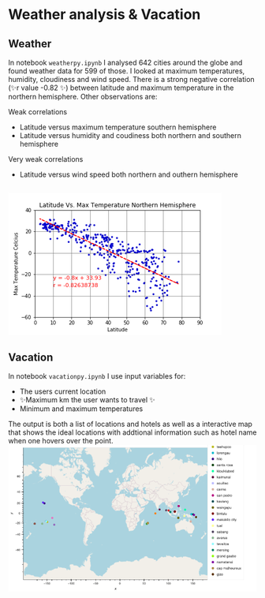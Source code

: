 # Weather analysis & Vacation

## Weather


In notebook `weatherpy.ipynb`  I analysed 642 cities around the globe and found weather data for 599 of those. 
I looked at maximum temperatures, humidity, cloudiness and wind speed.
There is a strong negative correlation (✨r value -0.82 ✨) between latitude and maximum temperature in the northern hemisphere. Other observations are:

Weak correlations
- Latitude versus maximum temperature southern hemisphere
- Latitude versus humidity and coudiness both northern and southern hemisphere

Very weak correlations
- Latitude versus wind speed both northern and outhern hemisphere
## 

![Alt text](Weatherpy/output_data/Fig5.png)
## Vacation


In notebook `vacationpy.ipynb` I use input variables for:

- The users current location
-  ✨Maximum km the user wants to travel ✨
- Minimum and maximum temperatures

The output is both a list of locations and hotels as well as a interactive map that shows the ideal locations with addtional information such as hotel name when one hovers over the point.
![Alt text](Vacationpy/Output_data/hotel_map.png)

## 


